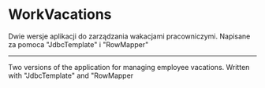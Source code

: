 # WorkVacations

Dwie wersje aplikacji do zarządzania wakacjami pracowniczymi. Napisane za pomoca "JdbcTemplate" i "RowMapper"

---------------------------------------------------

Two versions of the application for managing employee vacations. Written with "JdbcTemplate" and "RowMapper
